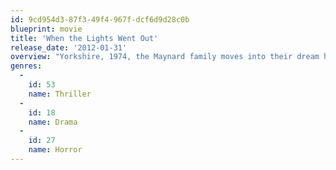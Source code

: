 ```yaml
---
id: 9cd954d3-87f3-49f4-967f-dcf6d9d28c0b
blueprint: movie
title: 'When the Lights Went Out'
release_date: '2012-01-31'
overview: "Yorkshire, 1974, the Maynard family moves into their dream house. It's a dream that quickly descends into a panic stricken nightmare as the family discovers a horrifying truth, a truth that will make the history books. The house is already occupied by the most violent poltergeist ever documented, a poltergeist that will tear you from your bed as you sleep and drag you helplessly into the darkness."
genres:
  -
    id: 53
    name: Thriller
  -
    id: 18
    name: Drama
  -
    id: 27
    name: Horror
---
```

